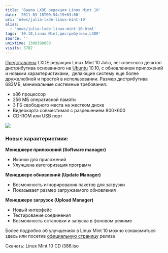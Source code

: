 ```yaml
---
title: 'Вышла LXDE редакция Linux Mint 10'
date: '2011-03-18T00:54:19+03:00'
uri: 'news/julia-lxde-linux-mint-10'
alias: 
  - 'news/julia-lxde-linux-mint-10.html'
tags: '10.10,Linux Mint,дистрибутивы,LXDE'
source: ''
unixtime: 1300398859
visits: 3782
---
```

[Представлена](http://blog.linuxmint.com/?p=1705) LXDE редакция Linux Mint 10 Julia, легковесного десктоп дистрибутива основанного на [Ubuntu](ubuntu/) 10.10, с обновлением приложений и новыми характеристиками,  делающие систему еще более дружелюбной и простой в использовании. Размер дистрибутива 683МБ, минимальные системные требования:

*   x86 процессор
*   256 МБ оперативной памяти
*   3 ГБ свободного места на жестком диске
*   Видеокарта совместимая с разрешением 800×600
*   CD-ROM или USB порт

![](img/2011/03/18/00-00/thumb-julia.jpg)

### Новые характеристики:

**Менеджере приложений (Software manager)**

*   Иконки для приложений
*   Улучшена категоризация программ

**Менеджере обновлений (Update Manager)**

*   Возможность игнорирования пакетов для загрузки
*   Показывает размер загружаемого обновления

**Менеджере загрузок (Upload Manager)**

*   Новый интерфейс
*   Тестирование соединения
*   Возможность остановки и запуска в фоновом режиме

Более подробно об улучшениях в Linux Mint 10 можно ознакомиться здесь или посетив [официальную страницу](http://blog.linuxmint.com/?p=1705) релиза

Скачать: Linux Mint 10 CD i386.iso
